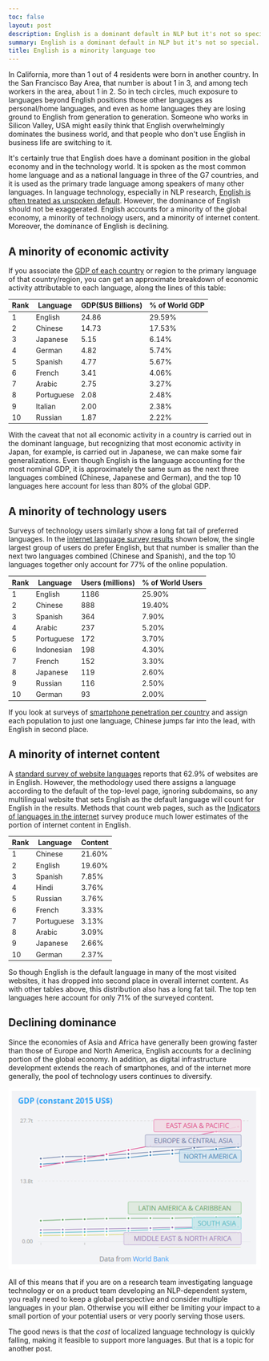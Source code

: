 ```yaml
---
toc: false
layout: post
description: English is a dominant default in NLP but it's not so special. The economic value of localized language technology is large and growing.
summary: English is a dominant default in NLP but it's not so special. The economic value of localized language technology is large and growing.
title: English is a minority language too
---
```


In California, more than 1 out of 4 residents were born in another country. In the San Francisco Bay Area, that number is about 1 in 3, and among tech workers in the area, about 1 in 2. So in tech circles, much exposure to languages beyond English positions those other languages as personal/home languages, and even as home languages they are losing ground to English from generation to generation. Someone who works in Silicon Valley, USA might easily think that English overwhelmingly dominates the business world, and that people who don't use English in business life are switching to it.

It's certainly true that English does have a dominant position in the global economy and in the technology world. It is spoken as the most common home language and as a national language in three of the G7 countries, and it is used as the primary trade language among speakers of many other languages. In language technology, especially in NLP research, [English is often treated as unspoken default](https://thegradient.pub/the-benderrule-on-naming-the-languages-we-study-and-why-it-matters/). However, the dominance of English should not be exaggerated. English accounts for a minority of the global economy, a minority of technology users, and a minority of internet content. Moreover, the dominance of English is declining.

## A minority of economic activity
If you associate the [GDP of each country](https://en.wikipedia.org/wiki/List_of_countries_by_GDP_(nominal)) or region to the primary language of that country/region, you can get an approximate breakdown of economic activity attributable to each language, along the lines of this table:

| Rank	| Language	| GDP($US Billions) |	% of World GDP |
|-------|-----------|-----------|--------|
| 1	    | English   |	24.86	| 29.59% |
| 2	    | Chinese	|   14.73	| 17.53% |
| 3		| Japanese 	| 	5.15	| 6.14% |
| 4		| German	| 	4.82	| 5.74% |
| 5		| Spanish	|  	4.77	| 5.67% |
| 6		| French	|  	3.41	| 4.06% |
| 7		| Arabic	|  	2.75	| 3.27% |
| 8		| Portuguese |  2.08    | 2.48% |
| 9		| Italian	|  	2.00	| 2.38% |
| 10	| Russian	|  	1.87	| 2.22% |

With the caveat that not all economic activity in a country is carried out in the dominant language, but recognizing that most economic activity in Japan, for example, is carried out in Japanese, we can make some fair generalizations. Even though English is the language accounting for the most nominal GDP, it is approximately the same sum as the next three languages combined (Chinese, Japanese and German), and the top 10 languages here  account for less than 80% of the global GDP.

## A minority of technology users
Surveys of technology users similarly show a long fat tail of preferred languages. In the [internet language survey results](https://www.internetworldstats.com/stats7.htm) shown below, the single largest group of users do prefer English, but that number is smaller than the next two languages combined (Chinese and Spanish), and the top 10 languages together only account for 77% of the online population.

| Rank | Language | Users (millions) | % of World Users |
|------|-----------|-----------------|-------------------|
| 1 |	English	|	1186	|	25.90%	|
| 2 |	Chinese	|	888	|	19.40%	|
| 3 |	Spanish	|	364	|	7.90%	|
| 4 |	Arabic	|	237	|	5.20%	|
| 5 |	Portuguese	|	172	|	3.70%	|
| 6 |	Indonesian	|	198	|	4.30%	|
| 7 |	French	|	152	|	3.30%	|
| 8 |	Japanese	|	119	|	2.60%	|
| 9 |	Russian	|	116	|	2.50%	|
| 10 |	German	|	93	|	2.00%	|

If you look at surveys of [smartphone penetration per country](https://en.wikipedia.org/wiki/List_of_countries_by_smartphone_penetration) and assign each population to just one language, Chinese jumps far into the lead, with English in second place.

## A minority of internet content
A [standard survey of website languages](https://w3techs.com/technologies/overview/content_language) reports that 62.9% of websites are in English. However, the methodology used there assigns a language according to the default of the top-level page, ignoring subdomains, so any multilingual website that sets English as the default language will count for English in the results. Methods that count web pages, such as the [Indicators of languages in the internet](https://funredes.org/lc2022/V3.2.htm) survey produce much lower estimates of the portion of internet content in English.

| Rank | Language | Content |
|------|-----------|-------|
|	1	|	Chinese	|	21.60%	|
|	2	|	English	|	19.60%	|
|	3	|	Spanish	|	7.85%	|
|	4	|	Hindi	|	3.76%	|
|	5	|	Russian	|	3.76%	|
|	6	|	French	|	3.33%	|
|	7	|	Portuguese	|	3.13%	|
|	8	|	Arabic	|	3.09%	|
|	9	|	Japanese	|	2.66%	|
|	10	|	German	|	2.37%	|

So though English is the default language in many of the most visited websites, it has dropped into second place in overall internet content. As with other tables above, this distribution also has a long fat tail. The top ten languages here account for only 71% of the surveyed content.

## Declining dominance
Since the economies of Asia and Africa have generally been growing faster than those of Europe and North America, English accounts for a declining portion of the global economy. In addition, as digital infrastructure development extends the reach of smartphones, and of the internet more generally, the pool of technology users continues to diversify.

[![Global GDP by region 2010 to 2019](images/gdp.png)](https://data.worldbank.org/indicator/NY.GDP.MKTP.KD?end=2019&locations=XU-ZJ-Z7-Z4-8S-ZQ-ZG&start=2010&view=chart)

All of this means that if you are on a research team investigating language technology or on a product team developing an NLP-dependent system, you really need to keep a global perspective and consider multiple languages in your plan. Otherwise you will either be limiting your impact to a small portion of your potential users or very poorly serving those users.

The good news is that the *cost* of localized language technology is quickly falling, making it feasible to support more languages. But that is a topic for another post.
